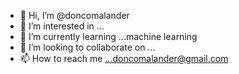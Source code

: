 - 👋 Hi, I’m @doncomalander
- 👀 I’m interested in ...
- 🌱 I’m currently learning ...machine learning
- 💞️ I’m looking to collaborate on ...
- 📫 How to reach me ...doncomalander@gmail.com

<!---
doncomalander/doncomalander is a ✨ special ✨ repository because its `README.md` (this file) appears on your GitHub profile.
You can click the Preview link to take a look at your changes.
--->
